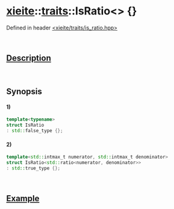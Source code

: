 # [xieite](../../xieite.md)\:\:[traits](../../traits.md)\:\:IsRatio\<\> \{\}
Defined in header [<xieite/traits/is_ratio.hpp>](../../../include/xieite/traits/is_ratio.hpp)

&nbsp;

## [Description](../concepts/ratio.md#Description)

&nbsp;

## Synopsis
#### 1)
```cpp
template<typename>
struct IsRatio
: std::false_type {};
```
#### 2)
```cpp
template<std::intmax_t numerator, std::intmax_t denominator>
struct IsRatio<std::ratio<numerator, denominator>>
: std::true_type {};
```

&nbsp;

## [Example](../concepts/ratio.md#Example)
